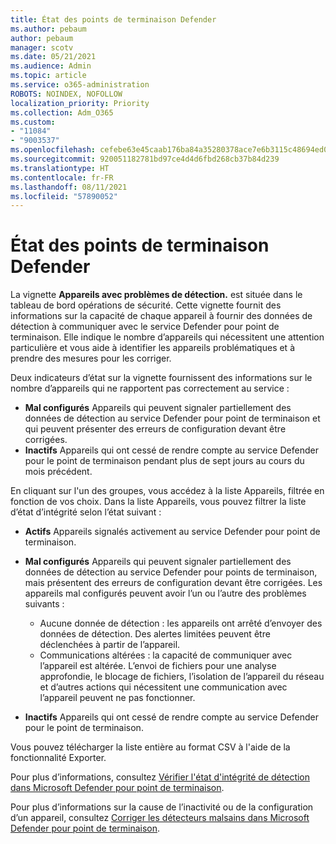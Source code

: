 ```yaml
---
title: État des points de terminaison Defender
ms.author: pebaum
author: pebaum
manager: scotv
ms.date: 05/21/2021
ms.audience: Admin
ms.topic: article
ms.service: o365-administration
ROBOTS: NOINDEX, NOFOLLOW
localization_priority: Priority
ms.collection: Adm_O365
ms.custom:
- "11084"
- "9003537"
ms.openlocfilehash: cefebe63e45caab176ba84a35280378ace7e6b3115c48694ed043a39b4d93c1e
ms.sourcegitcommit: 920051182781bd97ce4d4d6fbd268cb37b84d239
ms.translationtype: HT
ms.contentlocale: fr-FR
ms.lasthandoff: 08/11/2021
ms.locfileid: "57890052"
---
```

# <a name="defender-endpoint-check-sensor-status"></a>État des points de terminaison Defender

La vignette **Appareils avec problèmes de détection.** est située dans le tableau de bord opérations de sécurité. Cette vignette fournit des informations sur la capacité de chaque appareil à fournir des données de détection à communiquer avec le service Defender pour point de terminaison. Elle indique le nombre d’appareils qui nécessitent une attention particulière et vous aide à identifier les appareils problématiques et à prendre des mesures pour les corriger.

Deux indicateurs d’état sur la vignette fournissent des informations sur le nombre d’appareils qui ne rapportent pas correctement au service :

- **Mal configurés** Appareils qui peuvent signaler partiellement des données de détection au service Defender pour point de terminaison et qui peuvent présenter des erreurs de configuration devant être corrigées.
- **Inactifs** Appareils qui ont cessé de rendre compte au service Defender pour le point de terminaison pendant plus de sept jours au cours du mois précédent.

En cliquant sur l'un des groupes, vous accédez à la liste Appareils, filtrée en fonction de vos choix. Dans la liste Appareils, vous pouvez filtrer la liste d’état d’intégrité selon l’état suivant :

- **Actifs** Appareils signalés activement au service Defender pour point de terminaison.
- **Mal configurés** Appareils qui peuvent signaler partiellement des données de détection au service Defender pour points de terminaison, mais présentent des erreurs de configuration devant être corrigées. Les appareils mal configurés peuvent avoir l’un ou l’autre des problèmes suivants :

    - Aucune donnée de détection : les appareils ont arrêté d’envoyer des données de détection. Des alertes limitées peuvent être déclenchées à partir de l’appareil.
    - Communications altérées : la capacité de communiquer avec l’appareil est altérée. L’envoi de fichiers pour une analyse approfondie, le blocage de fichiers, l’isolation de l’appareil du réseau et d’autres actions qui nécessitent une communication avec l’appareil peuvent ne pas fonctionner.
- **Inactifs** Appareils qui ont cessé de rendre compte au service Defender pour le point de terminaison.

Vous pouvez télécharger la liste entière au format CSV à l'aide de la fonctionnalité Exporter.

Pour plus d’informations, consultez [Vérifier l'état d'intégrité de détection dans Microsoft Defender pour point de terminaison](https://docs.microsoft.com/microsoft-365/security/defender-endpoint/check-sensor-status).

Pour plus d’informations sur la cause de l’inactivité ou de la configuration d’un appareil, consultez [Corriger les détecteurs malsains dans Microsoft Defender pour point de terminaison](https://docs.microsoft.com/microsoft-365/security/defender-endpoint/fix-unhealthy-sensors).
